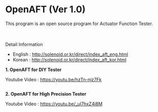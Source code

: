 # OpenAFT (Ver 1.0)
This program is an open source program for Actuator Function Tester.

<br><br>
Detail Information
  - English : http://solenoid.or.kr/direct/index_aft_eng.html
  - Korean  : http://solenoid.or.kr/direct/index_aft_kor.html

<b>1. OpenAFT for DIY Tester </b>

Youtube Video : https://youtu.be/hzTn-njz7Fk

<img src="http://www.solenoid.or.kr/openactuator/OpenAFT/DIY_Tester.jpg" border="0" alt="">


<b>2. OpenAFT for High Precision Tester </b>

Youtube Video : https://youtu.be/_ul7hxZ4i8M

<img src="http://www.solenoid.or.kr/openactuator/OpenAFT/High_Precision_Tester.jpg" border="0" alt="">
